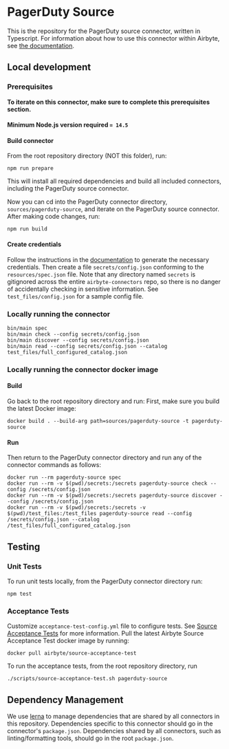 # PagerDuty Source

This is the repository for the PagerDuty source connector, written in Typescript.
For information about how to use this connector within Airbyte, see [the
documentation](https://docs.airbyte.io/integrations/sources/pagerduty).

## Local development

### Prerequisites

**To iterate on this connector, make sure to complete this prerequisites
section.**

#### Minimum Node.js version required `= 14.5`

#### Build connector

From the root repository directory (NOT this folder), run:

```
npm run prepare
```

This will install all required dependencies and build all included connectors,
including the PagerDuty source connector.

Now you can cd into the PagerDuty connector directory, `sources/pagerduty-source`,
and iterate on the PagerDuty source connector. After making code changes, run:

```
npm run build
```

#### Create credentials

Follow the instructions in the
[documentation](https://docs.airbyte.io/integrations/sources/pagerduty) to
generate the necessary credentials. Then create a file `secrets/config.json`
conforming to the `resources/spec.json` file. Note that any directory named
`secrets` is gitignored across the entire `airbyte-connectors` repo, so there is
no danger of accidentally checking in sensitive information. See
`test_files/config.json` for a sample config file.

### Locally running the connector

```
bin/main spec
bin/main check --config secrets/config.json
bin/main discover --config secrets/config.json
bin/main read --config secrets/config.json --catalog test_files/full_configured_catalog.json
```

### Locally running the connector docker image

#### Build

Go back to the root repository directory and run:
First, make sure you build the latest Docker image:

```
docker build . --build-arg path=sources/pagerduty-source -t pagerduty-source
```

#### Run

Then return to the PagerDuty connector directory and run any of the connector
commands as follows:

```
docker run --rm pagerduty-source spec
docker run --rm -v $(pwd)/secrets:/secrets pagerduty-source check --config /secrets/config.json
docker run --rm -v $(pwd)/secrets:/secrets pagerduty-source discover --config /secrets/config.json
docker run --rm -v $(pwd)/secrets:/secrets -v $(pwd)/test_files:/test_files pagerduty-source read --config /secrets/config.json --catalog /test_files/full_configured_catalog.json
```

## Testing

### Unit Tests

To run unit tests locally, from the PagerDuty connector directory run:

```
npm test
```

### Acceptance Tests

Customize `acceptance-test-config.yml` file to configure tests. See [Source
Acceptance
Tests](https://docs.airbyte.io/connector-development/testing-connectors/source-acceptance-tests-reference)
for more information.
Pull the latest Airbyte Source Acceptance Test docker image by running:

```
docker pull airbyte/source-acceptance-test
```

To run the acceptance tests, from the root repository directory, run

```
./scripts/source-acceptance-test.sh pagerduty-source
```

## Dependency Management

We use [lerna](https://lerna.js.org/) to manage dependencies that are shared by
all connectors in this repository. Dependencies specific to this connector
should go in the connector's `package.json`. Dependencies shared by all
connectors, such as linting/formatting tools, should go in the root
`package.json`.
